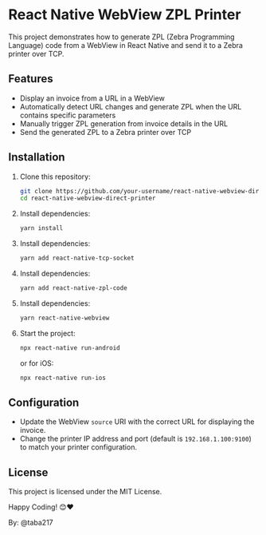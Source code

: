 
# React Native WebView ZPL Printer

This project demonstrates how to generate ZPL (Zebra Programming Language) code from a WebView in React Native and send it to a Zebra printer over TCP.

## Features
- Display an invoice from a URL in a WebView
- Automatically detect URL changes and generate ZPL when the URL contains specific parameters
- Manually trigger ZPL generation from invoice details in the URL
- Send the generated ZPL to a Zebra printer over TCP

## Installation

1. Clone this repository:
    ```bash
    git clone https://github.com/your-username/react-native-webview-direct-printer.git
    cd react-native-webview-direct-printer
    ```

2. Install dependencies:
    ```bash
    yarn install
    ```

3. Install dependencies:
    ```bash
    yarn add react-native-tcp-socket
    ```

4. Install dependencies:
    ```bash
    yarn add react-native-zpl-code
    ```

5. Install dependencies:
    ```bash
    yarn react-native-webview
    ```

6. Start the project:
    ```bash
    npx react-native run-android
    ```

    or for iOS:
    ```bash
    npx react-native run-ios
    ```

## Configuration
- Update the WebView `source` URI with the correct URL for displaying the invoice.
- Change the printer IP address and port (default is `192.168.1.100:9100`) to match your printer configuration.

## License
This project is licensed under the MIT License.

Happy Coding! 😊❤️

By: @taba217
